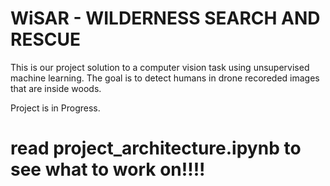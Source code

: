 # WiSAR - WILDERNESS SEARCH AND RESCUE

This is our project solution to a computer vision task using unsupervised machine learning. The goal is to detect humans in drone recoreded images that are inside woods.

Project is in Progress.

# read project_architecture.ipynb to see what to work on!!!!
